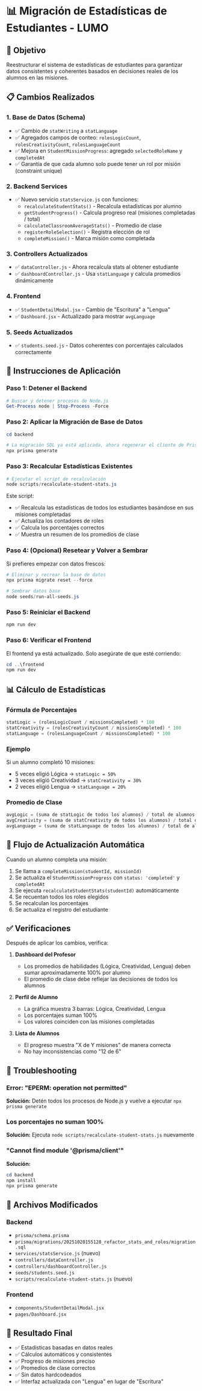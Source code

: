 # 📊 Migración de Estadísticas de Estudiantes - LUMO

## 🎯 Objetivo

Reestructurar el sistema de estadísticas de estudiantes para garantizar datos consistentes y coherentes basados en decisiones reales de los alumnos en las misiones.

## 📋 Cambios Realizados

### 1. **Base de Datos (Schema)**
- ✅ Cambio de `statWriting` a `statLanguage`
- ✅ Agregados campos de conteo: `rolesLogicCount`, `rolesCreativityCount`, `rolesLanguageCount`
- ✅ Mejora en `StudentMissionProgress`: agregado `selectedRoleName` y `completedAt`
- ✅ Garantía de que cada alumno solo puede tener un rol por misión (constraint unique)

### 2. **Backend Services**
- ✅ Nuevo servicio `statsService.js` con funciones:
  - `recalculateStudentStats()` - Recalcula estadísticas por alumno
  - `getStudentProgress()` - Calcula progreso real (misiones completadas / total)
  - `calculateClassroomAverageStats()` - Promedio de clase
  - `registerRoleSelection()` - Registra elección de rol
  - `completeMission()` - Marca misión como completada

### 3. **Controllers Actualizados**
- ✅ `dataController.js` - Ahora recalcula stats al obtener estudiante
- ✅ `dashboardController.js` - Usa `statLanguage` y calcula promedios dinámicamente

### 4. **Frontend**
- ✅ `StudentDetailModal.jsx` - Cambio de "Escritura" a "Lengua"
- ✅ `Dashboard.jsx` - Actualizado para mostrar `avgLanguage`

### 5. **Seeds Actualizados**
- ✅ `students.seed.js` - Datos coherentes con porcentajes calculados correctamente

## 🚀 Instrucciones de Aplicación

### Paso 1: Detener el Backend
```powershell
# Buscar y detener procesos de Node.js
Get-Process node | Stop-Process -Force
```

### Paso 2: Aplicar la Migración de Base de Datos
```powershell
cd backend

# La migración SQL ya está aplicada, ahora regenerar el cliente de Prisma
npx prisma generate
```

### Paso 3: Recalcular Estadísticas Existentes
```powershell
# Ejecutar el script de recalculación
node scripts/recalculate-student-stats.js
```

Este script:
- ✅ Recalcula las estadísticas de todos los estudiantes basándose en sus misiones completadas
- ✅ Actualiza los contadores de roles
- ✅ Calcula los porcentajes correctos
- ✅ Muestra un resumen de los promedios de clase

### Paso 4: (Opcional) Resetear y Volver a Sembrar
Si prefieres empezar con datos frescos:

```powershell
# Eliminar y recrear la base de datos
npx prisma migrate reset --force

# Sembrar datos base
node seeds/run-all-seeds.js
```

### Paso 5: Reiniciar el Backend
```powershell
npm run dev
```

### Paso 6: Verificar el Frontend
El frontend ya está actualizado. Solo asegúrate de que esté corriendo:
```powershell
cd ..\frontend
npm run dev
```

## 📊 Cálculo de Estadísticas

### Fórmula de Porcentajes
```javascript
statLogic = (rolesLogicCount / missionsCompleted) * 100
statCreativity = (rolesCreativityCount / missionsCompleted) * 100
statLanguage = (rolesLanguageCount / missionsCompleted) * 100
```

### Ejemplo
Si un alumno completó 10 misiones:
- 5 veces eligió Lógica → `statLogic = 50%`
- 3 veces eligió Creatividad → `statCreativity = 30%`
- 2 veces eligió Lengua → `statLanguage = 20%`

### Promedio de Clase
```javascript
avgLogic = (suma de statLogic de todos los alumnos) / total de alumnos
avgCreativity = (suma de statCreativity de todos los alumnos) / total de alumnos
avgLanguage = (suma de statLanguage de todos los alumnos) / total de alumnos
```

## 🔄 Flujo de Actualización Automática

Cuando un alumno completa una misión:

1. Se llama a `completeMission(studentId, missionId)`
2. Se actualiza el `StudentMissionProgress` con `status: 'completed'` y `completedAt`
3. Se ejecuta `recalculateStudentStats(studentId)` automáticamente
4. Se recuentan todos los roles elegidos
5. Se recalculan los porcentajes
6. Se actualiza el registro del estudiante

## ✅ Verificaciones

Después de aplicar los cambios, verifica:

1. **Dashboard del Profesor**
   - Los promedios de habilidades (Lógica, Creatividad, Lengua) deben sumar aproximadamente 100% por alumno
   - El promedio de clase debe reflejar las decisiones de todos los alumnos

2. **Perfil de Alumno**
   - La gráfica muestra 3 barras: Lógica, Creatividad, Lengua
   - Los porcentajes suman 100%
   - Los valores coinciden con las misiones completadas

3. **Lista de Alumnos**
   - El progreso muestra "X de Y misiones" de manera correcta
   - No hay inconsistencias como "12 de 6"

## 🐛 Troubleshooting

### Error: "EPERM: operation not permitted"
**Solución:** Detén todos los procesos de Node.js y vuelve a ejecutar `npx prisma generate`

### Los porcentajes no suman 100%
**Solución:** Ejecuta `node scripts/recalculate-student-stats.js` nuevamente

### "Cannot find module '@prisma/client'"
**Solución:** 
```powershell
cd backend
npm install
npx prisma generate
```

## 📁 Archivos Modificados

### Backend
- `prisma/schema.prisma`
- `prisma/migrations/20251020155128_refactor_stats_and_roles/migration.sql`
- `services/statsService.js` (nuevo)
- `controllers/dataController.js`
- `controllers/dashboardController.js`
- `seeds/students.seed.js`
- `scripts/recalculate-student-stats.js` (nuevo)

### Frontend
- `components/StudentDetailModal.jsx`
- `pages/Dashboard.jsx`

## 🎉 Resultado Final

- ✅ Estadísticas basadas en datos reales
- ✅ Cálculos automáticos y consistentes
- ✅ Progreso de misiones preciso
- ✅ Promedios de clase correctos
- ✅ Sin datos hardcodeados
- ✅ Interfaz actualizada con "Lengua" en lugar de "Escritura"
